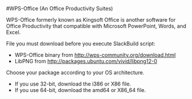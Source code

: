 #WPS-Office (An Office Productivity Suites)

WPS-Office formerly known as Kingsoft Office is another software for Office Productivity that compatible with Microsoft PowerPoint, Words, and Excel.

File you must download before you execute SlackBuild script:
- WPS-Office binary from http://wps-community.org/download.html
- LibPNG from http://packages.ubuntu.com/vivid/libpng12-0

Choose your package according to your OS architecture. 
- If you use 32-bit, download the i386 or X86 file. 
- If you use 64-bit, download the amd64 or X86_64 file.
